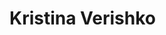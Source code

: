 <!DOCTYPE>
<html>
 <head>
  <meta http-equiv="Content-Type" content="text/html; charset=utf-8">
  <title>CV</title>
 </head>
 <body>
  <h1>Kristina Verishko</h1>
  <!-- Комментарий -->
  <p></p>
  <p></p>
 </body>
</html>